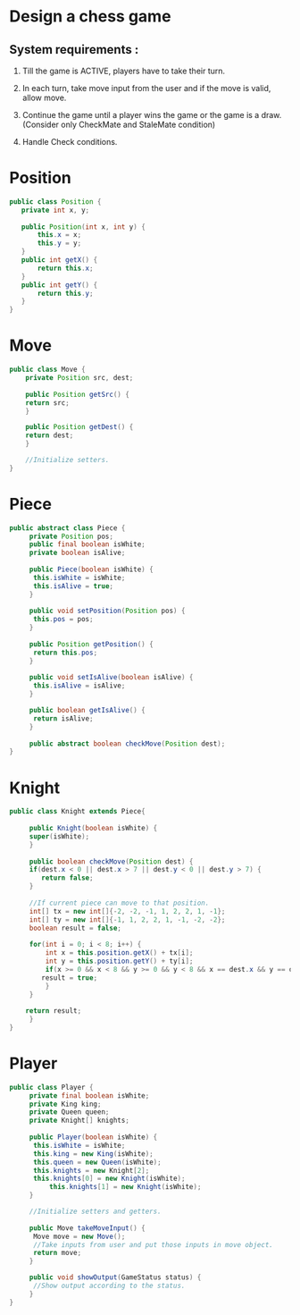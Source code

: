 # Design a chess game

## System requirements :

1. Till the game is ACTIVE, players have to take their turn.

2. In each turn, take move input from the user and if the move is valid, allow move.

3. Continue the game until a player wins the game or the game is a draw. (Consider only CheckMate and StaleMate condition)

4. Handle Check conditions.


# Position
```java
public class Position {
   private int x, y;
	
   public Position(int x, int y) {
       this.x = x;
       this.y = y;
   }
   public int getX() {
       return this.x;
   }
   public int getY() {
       return this.y;
   }
}
```

# Move
```java
public class Move {
    private Position src, dest;
	
    public Position getSrc() {
	return src;
    }

    public Position getDest() {
	return dest;
    }

    //Initialize setters.
}
```

# Piece
```java
public abstract class Piece {
     private Position pos;
     public final boolean isWhite;
     private boolean isAlive;
	
     public Piece(boolean isWhite) {
	  this.isWhite = isWhite;
	  this.isAlive = true;
     }
	
     public void setPosition(Position pos) {
	  this.pos = pos;
     }
	
     public Position getPosition() {
	  return this.pos;
     }
	
     public void setIsAlive(boolean isAlive) {
	  this.isAlive = isAlive;
     }

     public boolean getIsAlive() {
	  return isAlive;
     }
	
     public abstract boolean checkMove(Position dest);
}
```

# Knight
```java
public class Knight extends Piece{
	
     public Knight(boolean isWhite) {
	 super(isWhite);
     }
	
     public boolean checkMove(Position dest) {
	 if(dest.x < 0 || dest.x > 7 || dest.y < 0 || dest.y > 7) {
		return false;
	 }
		
	 //If current piece can move to that position.
	 int[] tx = new int[]{-2, -2, -1, 1, 2, 2, 1, -1};
	 int[] ty = new int[]{-1, 1, 2, 2, 1, -1, -2, -2};
	 boolean result = false;
		
	 for(int i = 0; i < 8; i++) {
	     int x = this.position.getX() + tx[i];
	     int y = this.position.getY() + ty[i];
	     if(x >= 0 && x < 8 && y >= 0 && y < 8 && x == dest.x && y == dest.y) {
		result = true;
	     }
	 }
		
	return result;
     }
}
```

# Player
```java
public class Player {
     private final boolean isWhite;
     private King king;
     private Queen queen;
     private Knight[] knights;
	
     public Player(boolean isWhite) {
	  this.isWhite = isWhite;
	  this.king = new King(isWhite);
	  this.queen = new Queen(isWhite);
	  this.knights = new Knight[2];
	  this.knights[0] = new Knight(isWhite);
          this.knights[1] = new Knight(isWhite);
     }

     //Initialize setters and getters.
	
     public Move takeMoveInput() {
	  Move move = new Move();
	  //Take inputs from user and put those inputs in move object.
	  return move;
     }

     public void showOutput(GameStatus status) {
	  //Show output according to the status.
     }
}
```

